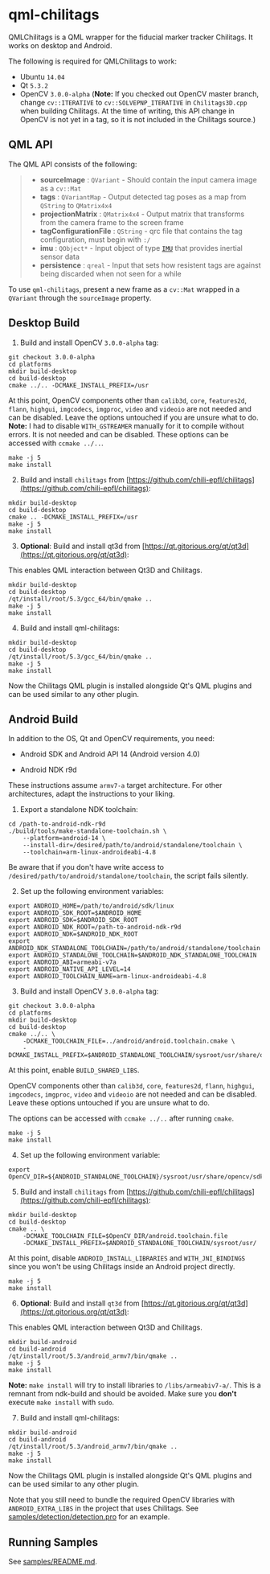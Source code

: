qml-chilitags
=============

QMLChilitags is a QML wrapper for the fiducial marker tracker Chilitags. It works on desktop and Android.

The following is required for QMLChilitags to work:

  - Ubuntu `14.04`
  - Qt `5.3.2`
  - OpenCV `3.0.0-alpha` (**Note:** If you checked out OpenCV master branch, change `cv::ITERATIVE` to `cv::SOLVEPNP_ITERATIVE` in `Chilitags3D.cpp` when building Chilitags. At the time of writing, this API change in OpenCV is not yet in a tag, so it is not included in the Chilitags source.)

QML API
-------

The QML API consists of the following:

>  - **sourceImage** : `QVariant` - Should contain the input camera image as a `cv::Mat`
>  - **tags** : `QVariantMap` - Output detected tag poses as a map from `QString` to `QMatrix4x4`
>  - **projectionMatrix** : `QMatrix4x4` - Output matrix that transforms from the camera frame to the screen frame
>  - **tagConfigurationFile** : `QString` - qrc file that contains the tag configuration, must begin with `:/`
>  - **imu** : `QObject*` - Input object of type [`IMU`](https://github.com/chili-epfl/qml-imu) that provides inertial sensor data
>  - **persistence** : `qreal` - Input that sets how resistent tags are against being discarded when not seen for a while

To use `qml-chilitags`, present a new frame as a `cv::Mat` wrapped in a `QVariant` through the `sourceImage` property.

Desktop Build
-------------

1. Build and install OpenCV `3.0.0-alpha` tag:

  ```
  git checkout 3.0.0-alpha
  cd platforms
  mkdir build-desktop
  cd build-desktop
  cmake ../.. -DCMAKE_INSTALL_PREFIX=/usr
  ```

  At this point, OpenCV components other than `calib3d`, `core`, `features2d`, `flann`, `highgui`, `imgcodecs`, `imgproc`, `video` and `videoio` are not needed and can be disabled. Leave the options untouched if you are unsure what to do. **Note:** I had to disable `WITH_GSTREAMER` manually for it to compile without errors. It is not needed and can be disabled. These options can be accessed with `ccmake ../..`.

  ```
  make -j 5
  make install
  ```

2. Build and install `chilitags` from [https://github.com/chili-epfl/chilitags](https://github.com/chili-epfl/chilitags):

  ```
  mkdir build-desktop
  cd build-desktop
  cmake .. -DCMAKE_INSTALL_PREFIX=/usr
  make -j 5
  make install
  ```

3. **Optional**: Build and install qt3d from [https://qt.gitorious.org/qt/qt3d](https://qt.gitorious.org/qt/qt3d):

  This enables QML interaction between Qt3D and Chilitags.

  ```
  mkdir build-desktop
  cd build-desktop
  /qt/install/root/5.3/gcc_64/bin/qmake ..
  make -j 5
  make install
  ```

4. Build and install qml-chilitags:

  ```
  mkdir build-desktop
  cd build-desktop
  /qt/install/root/5.3/gcc_64/bin/qmake ..
  make -j 5
  make install
  ```

  Now the Chilitags QML plugin is installed alongside Qt's QML plugins and can be used similar to any other plugin.

Android Build
-------------

In addition to the OS, Qt and OpenCV requirements, you need:

  - Android SDK and Android API 14 (Android version 4.0)

  - Android NDK r9d

These instructions assume `armv7-a` target architecture. For other architectures, adapt the instructions to your liking.

1. Export a standalone NDK toolchain:

  ```
  cd /path-to-android-ndk-r9d
  ./build/tools/make-standalone-toolchain.sh \
      --platform=android-14 \
      --install-dir=/desired/path/to/android/standalone/toolchain \
      --toolchain=arm-linux-androideabi-4.8
  ```

  Be aware that if you don't have write access to `/desired/path/to/android/standalone/toolchain`, the script fails silently.

2. Set up the following environment variables:

  ```
  export ANDROID_HOME=/path/to/android/sdk/linux
  export ANDROID_SDK_ROOT=$ANDROID_HOME
  export ANDROID_SDK=$ANDROID_SDK_ROOT
  export ANDROID_NDK_ROOT=/path-to-android-ndk-r9d
  export ANDROID_NDK=$ANDROID_NDK_ROOT
  export ANDROID_NDK_STANDALONE_TOOLCHAIN=/path/to/android/standalone/toolchain
  export ANDROID_STANDALONE_TOOLCHAIN=$ANDROID_NDK_STANDALONE_TOOLCHAIN
  export ANDROID_ABI=armeabi-v7a
  export ANDROID_NATIVE_API_LEVEL=14
  export ANDROID_TOOLCHAIN_NAME=arm-linux-androideabi-4.8
  ```

3. Build and install OpenCV `3.0.0-alpha` tag:

  ```
  git checkout 3.0.0-alpha
  cd platforms
  mkdir build-desktop
  cd build-desktop
  cmake ../.. \
      -DCMAKE_TOOLCHAIN_FILE=../android/android.toolchain.cmake \
      -DCMAKE_INSTALL_PREFIX=$ANDROID_STANDALONE_TOOLCHAIN/sysroot/usr/share/opencv/
  ```

  At this point, enable `BUILD_SHARED_LIBS`.

  OpenCV components other than `calib3d`, `core`, `features2d`, `flann`, `highgui`, `imgcodecs`, `imgproc`, `video` and `videoio` are not needed and can be disabled. Leave these options untouched if you are unsure what to do.

  The options can be accessed with `ccmake ../..` after running `cmake`.

  ```
  make -j 5
  make install
  ```

4. Set up the following environment variable:

  ```
  export OpenCV_DIR=${ANDROID_STANDALONE_TOOLCHAIN}/sysroot/usr/share/opencv/sdk/native/jni/
  ```

5. Build and install `chilitags` from [https://github.com/chili-epfl/chilitags](https://github.com/chili-epfl/chilitags):

  ```
  mkdir build-desktop
  cd build-desktop
  cmake .. \
      -DCMAKE_TOOLCHAIN_FILE=$OpenCV_DIR/android.toolchain.file
      -DCMAKE_INSTALL_PREFIX=$ANDROID_STANDALONE_TOOLCHAIN/sysroot/usr/
  ```

  At this point, disable `ANDROID_INSTALL_LIBRARIES` and `WITH_JNI_BINDINGS` since you won't be using Chilitags inside an Android project directly.

  ```
  make -j 5
  make install
  ```

6. **Optional**: Build and install `qt3d` from [https://qt.gitorious.org/qt/qt3d](https://qt.gitorious.org/qt/qt3d):

  This enables QML interaction between Qt3D and Chilitags.

  ```
  mkdir build-android
  cd build-android
  /qt/install/root/5.3/android_armv7/bin/qmake ..
  make -j 5
  make install
  ```

  **Note:** `make install` will try to install libraries to `/libs/armeabiv7-a/`. This is a remnant from ndk-build and should be avoided. Make sure you **don't** execute `make install` with `sudo`.

7. Build and install qml-chilitags:

  ```
  mkdir build-android
  cd build-android
  /qt/install/root/5.3/android_armv7/bin/qmake ..
  make -j 5
  make install
  ```

  Now the Chilitags QML plugin is installed alongside Qt's QML plugins and can be used similar to any other plugin.

  Note that you still need to bundle the required OpenCV libraries with `ANDROID_EXTRA_LIBS` in the project that uses Chilitags. See [samples/detection/detection.pro](samples/detection/detection.pro) for an example.

Running Samples
---------------

See [samples/README.md](samples/README.md).

